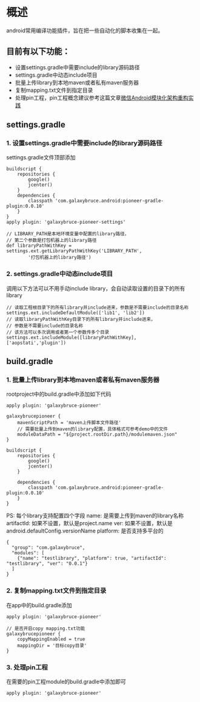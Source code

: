 # 概述
android常用编译功能插件，旨在把一些自动化的脚本收集在一起。

## 目前有以下功能：
* 设置settings.gradle中需要include的library源码路径
* settings.gradle中动态include项目
* 批量上传library到本地maven或者私有maven服务器
* 复制mapping.txt文件到指定目录
* 处理pin工程，pin工程概念建议参考这篇文章[微信Android模块化架构重构实践](https://www.jianshu.com/p/3990724aa7e4)

## settings.gradle
### 1. 设置settings.gradle中需要include的library源码路径
settings.gradle文件顶部添加
```
buildscript {
    repositories {
        google()
        jcenter()
    }
    dependencies {
        classpath 'com.galaxybruce.android:pioneer-gradle-plugin:0.0.10'
    }
}
apply plugin: 'galaxybruce-pioneer-settings'

// LIBRARY_PATH是本地环境变量中配置的library路径，
// 第二个参数是打包机器上的library路径
def libraryPathWithKey = settings.ext.getLibraryPathWithKey('LIBRARY_PATH',
        '打包机器上的library路径')
```

### 2. settings.gradle中动态include项目
调用以下方法可以不用手动include library，会自动读取设置的目录下的所有library
```
// 读取工程根目录下的所有library并include进来，参数是不需要include的目录名称
settings.ext.includeDefaultModule(['lib1', 'lib2'])
// 读取libraryPathWithKey目录下的所有library并include进来，
// 参数是不需要include的目录名称
// 该方法可以多次调用或者第一个参数传多个目录
settings.ext.includeModule([libraryPathWithKey], ['aopstati','plugin'])
```

## build.gradle 
### 1. 批量上传library到本地maven或者私有maven服务器
rootproject中的build.gradle中添加如下代码
```
apply plugin: 'galaxybruce-pioneer'

galaxybrucepioneer {
    mavenScriptPath = 'maven上传脚本文件路径'
    // 需要批量上传到maven的library配置，具体格式可参考demo中的文件
    moduleDataPath = "${project.rootDir.path}/modulemaven.json"
}

buildscript {
    repositories {
        google()
        jcenter()
    }

    dependencies {
        classpath 'com.galaxybruce.android:pioneer-gradle-plugin:0.0.10'
    }
}
```
PS: 每个library支持配置四个字段
name: 是需要上传到maven的library名称
artifactId: 如果不设置，默认是project.name
ver: 如果不设置，默认是android.defaultConfig.versionName
platform: 是否支持多平台的
```
{
  "group": "com.galaxybruce",
  "modules": [
    {"name": "testlibrary", "platform": true, "artifactId": "testlibrary", "ver": "0.0.1"}
  ]
}

```


### 2. 复制mapping.txt文件到指定目录
在app中的build.gradle添加

```
apply plugin: 'galaxybruce-pioneer'

// 是否开启copy mapping.txt功能
galaxybrucepioneer {
    copyMappingEnabled = true
    mappingDir = '目标copy目录'
}
```

### 3. 处理pin工程
在需要的pin工程module的build.gradle中添加即可
```
apply plugin: 'galaxybruce-pioneer'
```












